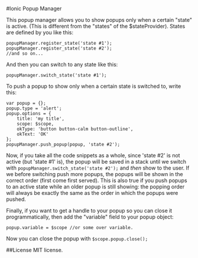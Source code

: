 #Ionic Popup Manager

This popup manager allows you to show popups only when a certain "state" is active. (This is different from the "states" of the $stateProvider). States are defined by you like this:
```language-javascript
popupManager.register_state('state #1');
popupManager.register_state('state #2');
//and so on...
```
And then you can switch to any state like this:

```language-javascript
popupManager.switch_state('state #1');
```
To push a popup to show only when a certain state is switched to, write this:

```language-javascript
var popup = {};
popup.type = 'alert';
popup.options = {
    title: 'my title',
    scope: $scope,
    okType: 'button button-calm button-outline',
    okText: 'OK'
};
popupManager.push_popup(popup, 'state #2');
```

Now, if you take all the code snippets as a whole, since 'state #2' is not active (but 'state #1' is), the popup will be saved in a stack until we switch with `popupManager.switch_state('state #2');` and *then* show to the user. If we before switching push more  popups, the popups will be shown in the correct order (first come first served). This is also true if you push popups to an active state while an older popup is still showing: the popping order will always be exactly the same as the order in which the popups were pushed.

Finally, if you want to get a handle to your popup so you can close it programmatically, then add the "variable" field to your popup object:
```
popup.variable = $scope //or some over variable.
```
Now you can close the popup with `$scope.popup.close();`

##License
MIT license.
